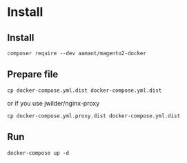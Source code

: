 # Install

## Install

	composer require --dev aamant/magento2-docker

## Prepare file 

	cp docker-compose.yml.dist docker-compose.yml.dist
	
or if you use jwilder/nginx-proxy

    cp docker-compose.yml.proxy.dist docker-compose.yml.dist

## Run

	docker-compose up -d
